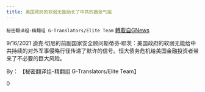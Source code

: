 ```yaml
---
title: 美国政府的软弱无能助长了中共的嚣张气焰
---
```

`秘密翻译组-精翻组 G-Translators/Elite Team` [轉載自GNews](https://gnews.org/zh-hans/1542048/)

9/16/2021 迪克·切尼的前副国家安全顾问斯蒂芬·耶茨：美国政府的软弱无能给中共持续的对外军事侵略行径传递了默许的信号。恒大债务危机给美国金融投资者带来了不必要的巨大风险。

By： 【秘密翻译组-精翻组 G-Translators/Elite Team】

0

